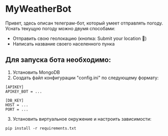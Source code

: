 # MyWeatherBot
Привет, здесь описан телеграм-бот, который умеет отправлять погоду.
Уснать текущую погоду можно двумя способами:
* Отправить свою геолокацию (кнопка: Submit your location 📍)
* Написать название своего населенного пунка

## Для запуска бота необходимо:
1. Установить MongoDB
2. Создать файл конфигурации "config.ini" по следующему формату:
```
[APIKEY]
APIKEY_BOT = ...

[DB_KEY]
HOST = ...
PORT = ...
```
3. Установить виртуальное окружение и настроить зависимости:
```
pip install -r requirements.txt
```
